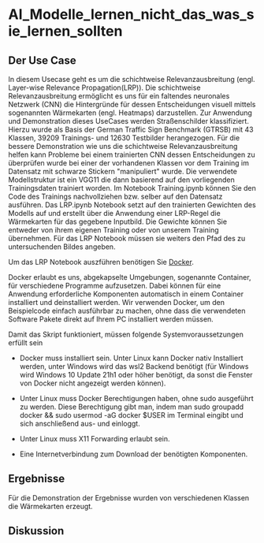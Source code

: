# AI_Modelle_lernen_nicht_das_was_sie_lernen_sollten

## Der Use Case

In diesem Usecase geht es um die schichtweise Relevanzausbreitung (engl. Layer-wise Relevance Propagation(LRP)). 
Die schichtweise Relevanzausbreitung ermöglicht es uns für ein faltendes neuronales Netzwerk (CNN) die Hintergründe für dessen Entscheidungen visuell mittels sogenannten Wärmekarten (engl. Heatmaps) darzustellen. Zur Anwendung und Demonstration dieses UseCases werden Straßenschilder klassifiziert. Hierzu wurde als Basis der German Traffic Sign Benchmark (GTRSB) mit 43 Klassen, 39209 Trainings- und 12630 Testbilder herangezogen. Für die bessere Demonstration wie uns die schichtweise Relevanzausbreitung helfen kann Probleme bei einem trainierten CNN dessen Entscheidungen zu überprüfen wurde bei einer der vorhandenen Klassen vor dem Training im Datensatz mit schwarze Stickern "manipuliert" wurde. Die verwendete Modellstruktur ist ein VGG11 die dann basierend auf den vorliegenden Trainingsdaten trainiert worden. 
Im Notebook Training.ipynb können Sie den Code des Trainings nachvollziehen bzw. selber auf den Datensatz ausführen. Das LRP.ipynb Notebook setzt auf den trainierten Gewichten des Modells auf und erstellt über die Anwendung einer LRP-Regel die Wärmekarten für das gegebene Inputbild. Die Gewichte können Sie entweder von ihrem eigenen Training oder von unserem Training übernehmen. Für das LRP Notebook müssen sie weiters den Pfad des zu untersuchenden Bildes angeben.

Um das LRP Notebook auszführen benötigen Sie [Docker](https://www.docker.com/).

Docker erlaubt es uns, abgekapselte Umgebungen, sogenannte Container, für verschiedene Programme aufzusetzen. Dabei können für eine Anwendung erforderliche Komponenten automatisch in einem Container installiert und deinstalliert werden. Wir verwenden Docker, um den Beispielcode einfach ausführbar zu machen, ohne dass die verwendeten Software Pakete direkt auf Ihrem PC installiert werden müssen.

Damit das Skript funktioniert, müssen folgende Systemvoraussetzungen erfüllt sein 

- Docker muss installiert sein. Unter Linux kann Docker nativ Installiert werden, unter Windows wird das wsl2 Backend benötigt (für Windows wird Windows 10 Update 21h1 oder höher benötigt, da sonst die Fenster von Docker nicht angezeigt werden können).

- Unter Linux muss Docker Berechtigungen haben, ohne sudo ausgeführt zu werden. Diese Berechtigung gibt man, indem man sudo groupadd docker && sudo usermod -aG docker $USER im Terminal eingibt und sich anschließend aus- und einloggt.

- Unter Linux muss X11 Forwarding erlaubt sein.

- Eine Internetverbindung zum Download der benötigten Komponenten.


## Ergebnisse
Für die Demonstration der Ergebnisse wurden von verschiedenen Klassen die Wärmekarten erzeugt. 

## Diskussion 
